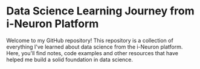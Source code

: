 # Data Science Learning Journey from i-Neuron Platform

Welcome to my GitHub repository! This repository is a collection of everything I've learned about data science from the i-Neuron platform. Here, you'll find notes, code examples and other resources that have helped me build a solid foundation in data science.

